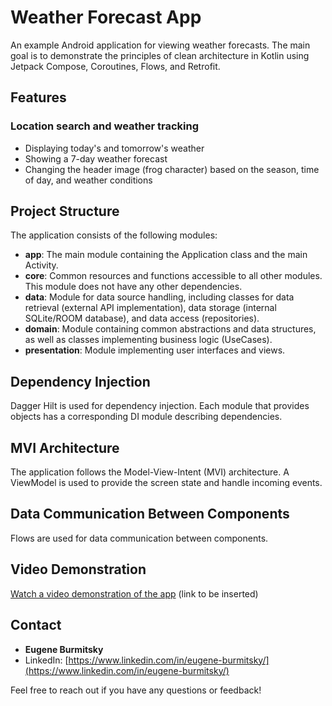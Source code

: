 # Weather Forecast App

An example Android application for viewing weather forecasts. The main goal is to demonstrate the principles of clean architecture in Kotlin using Jetpack Compose, Coroutines, Flows, and Retrofit.

## Features
### Location search and weather tracking
- Displaying today's and tomorrow's weather
- Showing a 7-day weather forecast
- Changing the header image (frog character) based on the season, time of day, and weather conditions

## Project Structure

The application consists of the following modules:
- **app**: The main module containing the Application class and the main Activity.
- **core**: Common resources and functions accessible to all other modules. This module does not have any other dependencies.
- **data**: Module for data source handling, including classes for data retrieval (external API implementation), data storage (internal SQLite/ROOM database), and data access (repositories).
- **domain**: Module containing common abstractions and data structures, as well as classes implementing business logic (UseCases).
- **presentation**: Module implementing user interfaces and views.

## Dependency Injection

Dagger Hilt is used for dependency injection. Each module that provides objects has a corresponding DI module describing dependencies.

## MVI Architecture

The application follows the Model-View-Intent (MVI) architecture. A ViewModel is used to provide the screen state and handle incoming events.

## Data Communication Between Components

Flows are used for data communication between components.

## Video Demonstration

[Watch a video demonstration of the app](#) (link to be inserted)

## Contact
- **Eugene Burmitsky**
- LinkedIn: [https://www.linkedin.com/in/eugene-burmitsky/](https://www.linkedin.com/in/eugene-burmitsky/)

Feel free to reach out if you have any questions or feedback!

